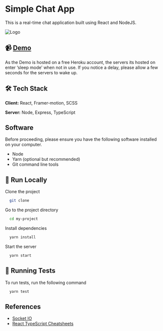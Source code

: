 # Simple Chat App

This is a real-time chat application built using React and NodeJS.

![Logo](https://dev-to-uploads.s3.amazonaws.com/uploads/articles/th5xamgrr6se0x5ro4g6.png)

## 📹 [Demo](https://chatlin.netlify.app)

As the Demo is hosted on a free Heroku account, the servers its hosted on enter ‘sleep mode’ when not in use. If you notice a delay, please allow a few seconds for the servers to wake up.

## 🛠 Tech Stack

**Client:** React, Framer-motion, SCSS

**Server:** Node, Express, TypeScript

## Software

Before proceeding, please ensure you have the following software installed on your computer.

-   Node
-   Yarn (optional but recommended)
-   Git command line tools

## 🚀 Run Locally

Clone the project

```bash copy
  git clone
```

Go to the project directory

```bash
  cd my-project
```

Install dependencies

```bash
  yarn install
```

Start the server

```bash
  yarn start
```

## 🧪 Running Tests

To run tests, run the following command

```bash
  yarn test
```

## References

-   [Socket IO](https://socket.io/docs/v4/)
-   [React TypeScript Cheatsheets](https://react-typescript-cheatsheet.netlify.app/docs/basic/setup)
